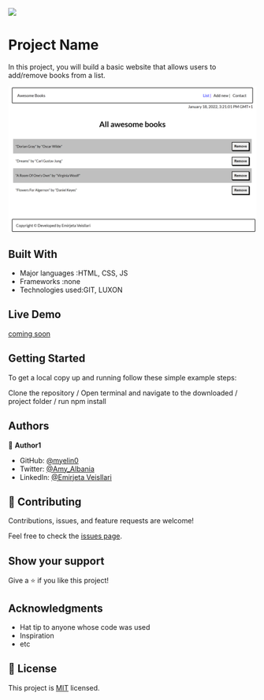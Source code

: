 ![](https://img.shields.io/badge/Microverse-blueviolet)

# Project Name

In this project, you will build a basic website that allows users to add/remove books from a list.

![screenshot](/images/Snapshot.png)

## Built With

- Major languages :HTML, CSS, JS
- Frameworks :none
- Technologies used:GIT, LUXON

## Live Demo

[coming soon](https://livedemo.com)


## Getting Started
To get a local copy up and running follow these simple example steps:

Clone the repository /
Open terminal and navigate to the downloaded / project folder /
run npm install

## Authors

👤 **Author1**

- GitHub: [@myelin0](https://github.com/myelin0)
- Twitter: [@Amy_Albania](https://twitter.com/Amy_albania)
- LinkedIn: [@Emirjeta Veisllari](https://www.linkedin.com/in/emirjeta-veisllari/)


## 🤝 Contributing

Contributions, issues, and feature requests are welcome!

Feel free to check the [issues page](https://github.com/myelin0/Awesome-books-ES6/issues).

## Show your support

Give a ⭐️ if you like this project!

## Acknowledgments

- Hat tip to anyone whose code was used
- Inspiration
- etc

## 📝 License

This project is [MIT](./MIT.md) licensed.
